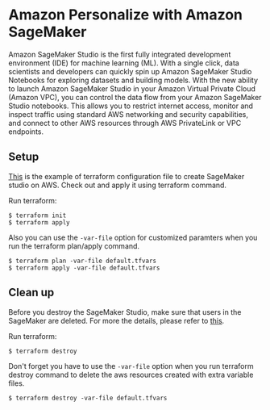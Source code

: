 # Amazon Personalize with Amazon SageMaker
Amazon SageMaker Studio is the first fully integrated development environment (IDE) for machine learning (ML). With a single click, data scientists and developers can quickly spin up Amazon SageMaker Studio Notebooks for exploring datasets and building models. With the new ability to launch Amazon SageMaker Studio in your Amazon Virtual Private Cloud (Amazon VPC), you can control the data flow from your Amazon SageMaker Studio notebooks. This allows you to restrict internet access, monitor and inspect traffic using standard AWS networking and security capabilities, and connect to other AWS resources through AWS PrivateLink or VPC endpoints.

## Setup
[This](https://github.com/Young-ook/terraform-aws-sagemaker/blob/main/examples/studio/main.tf) is the example of terraform configuration file to create SageMaker studio on AWS. Check out and apply it using terraform command.

Run terraform:
```
$ terraform init
$ terraform apply
```
Also you can use the `-var-file` option for customized paramters when you run the terraform plan/apply command.
```
$ terraform plan -var-file default.tfvars
$ terraform apply -var-file default.tfvars
```

## Clean up
Before you destroy the SageMaker Studio, make sure that users in the SageMaker are deleted. For more the details, please refer to [this](https://docs.aws.amazon.com/sagemaker/latest/dg/gs-studio-delete-domain.html).

Run terraform:
```
$ terraform destroy
```
Don't forget you have to use the `-var-file` option when you run terraform destroy command to delete the aws resources created with extra variable files.
```
$ terraform destroy -var-file default.tfvars
```
